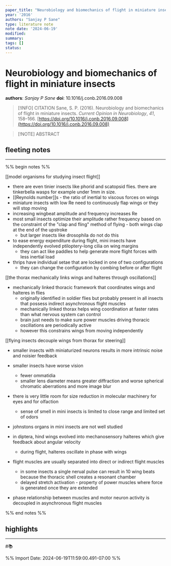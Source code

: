 ```yaml
---
paper_title: "Neurobiology and biomechanics of flight in miniature insects"
year: '2016'
authors: "Sanjay P Sane"
type: literature note
note date: '2024-06-19'
modified: 
summary: 
tags: []
status:
---
```

# Neurobiology and biomechanics of flight in miniature insects
**authors**: *Sanjay P Sane*
**doi**: 10.1016/j.conb.2016.09.008

> [!INFO] CITATION
> Sane, S. P. (2016). Neurobiology and biomechanics of flight in miniature insects. _Current Opinion in Neurobiology_, _41_, 158–166. [https://doi.org/10.1016/j.conb.2016.09.008](https://doi.org/10.1016/j.conb.2016.09.008)

> [!NOTE] ABSTRACT
> 
> 

## fleeting notes
---
%% begin notes %% 

[[model organisms for studying insect flight]]

- there are even tinier insects like phorid and scatopsid flies. there are tinkerbella wasps for example under 1mm in size. 
- [[Reynolds number]]s - the ratio of inertial to viscous forces on wings
- miniature insects with low Re need to continuously flap wings or they will stop moving
- increasing wingbeat amplitude and frequency increases Re
- most small insects optimize their amplitude rather frequency based on the constraint of the "clap and fling" method of flying - both wings clap at the end of the upstroke
	- but larger insects like drosophila do not do this
- to ease energy expenditure during flight, mini insects have independently evolved ptiloptery-long cilia on wing margins
	- they can act like paddles to help generate more flight forces with less inertial load
- thrips have individual setae that are locked in one of two configurations
	- they can change the configuration by combing before or after flight

[[the thorax mechanically links wings and halteres through oscillations]]
- mechanically linked thoracic framework that coordinates wings and halteres in flies
	- originally identified in soldier flies but probably present in all insects that possess indirect asynchronous flight muscles
	- mechanically linked thorax helps wing coordination at faster rates than what nervous system can control
	- brain just needs to make sure power muscles driving thoracic oscillations are periodically active
	- however this constrains wings from moving independently

[[flying insects decouple wings from thorax for steering]]

- smaller insects with miniaturized neurons results in more intrinsic noise and noisier feedback

- smaller insects have worse vision
	- fewer ommatidia
	- smaller lens diameter means greater diffraction and worse spherical chromatic aberrations and more image blur
- there is very little room for size reduction in molecular machinery for eyes and for olfaction
	- sense of smell in mini insects is limited to close range and limited set of odors
- johnstons organs in mini insects are not well studied

- in diptera, hind wings evolved into mechanosensory halteres which give feedback about angular velocity 
	- during flight, halteres oscillate in phase with wings

- flight muscles are usually separated into direct or indirect flight muscles
	- in some insects a single nerual pulse can result in 10 wing beats because the thoracic shell creates a resonant chamber 
	- delayed stretch activation - property of power muscles where force is generated once they are extended 
- phase relationship between muscles and motor neuron activity is decoupled in asynchronous flight muscles

%% end notes %% 
## highlights
---
#📚 

%% Import Date: 2024-06-19T11:59:00.491-07:00 %%
